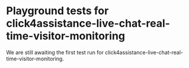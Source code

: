 # Playground tests for click4assistance-live-chat-real-time-visitor-monitoring
We are still awaiting the first test run for click4assistance-live-chat-real-time-visitor-monitoring.
